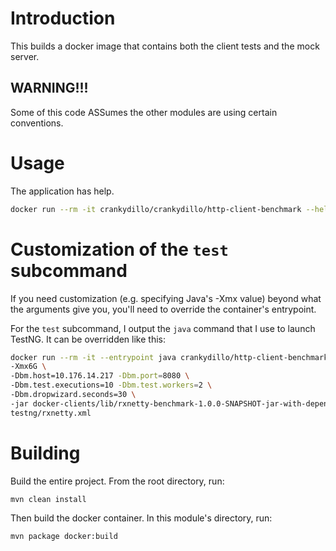 # Introduction

This builds a docker image that contains both the client tests and the mock
server.

## WARNING!!!

Some of this code ASSumes the other modules are using certain conventions.

# Usage

The application has help.

```sh
docker run --rm -it crankydillo/crankydillo/http-client-benchmark --help
```

# Customization of the `test` subcommand

If you need customization (e.g. specifying Java's -Xmx value) beyond what the
arguments give you, you'll need to override the container's entrypoint.

For the `test` subcommand, I output the `java` command that I use to launch
TestNG.  It can be overridden like this:

```sh
docker run --rm -it --entrypoint java crankydillo/http-client-benchmark \
-Xmx6G \
-Dbm.host=10.176.14.217 -Dbm.port=8080 \
-Dbm.test.executions=10 -Dbm.test.workers=2 \
-Dbm.dropwizard.seconds=30 \
-jar docker-clients/lib/rxnetty-benchmark-1.0.0-SNAPSHOT-jar-with-dependencies.jar \
testng/rxnetty.xml
```

# Building

Build the entire project.  From the root directory, run:

```sh
mvn clean install
```

Then build the docker container.  In this module's directory, run:

```sh
mvn package docker:build
```
